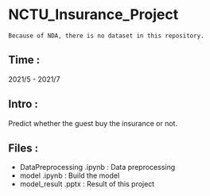 # NCTU_Insurance_Project
```
Because of NDA, there is no dataset in this repository.
```
## Time : 
2021/5 - 2021/7
## Intro : 
Predict whether the guest buy the insurance or not.
## Files : 
- DataPreprocessing .ipynb : Data preprocessing
- model .ipynb : Build the model
- model_result .pptx : Result of this project
